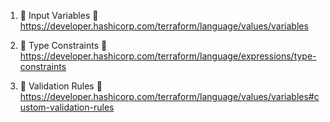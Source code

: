 1. 🔹 Input Variables
   🔗 https://developer.hashicorp.com/terraform/language/values/variables

2. 🔹 Type Constraints
   🔗 https://developer.hashicorp.com/terraform/language/expressions/type-constraints

3. 🔹 Validation Rules
   🔗 https://developer.hashicorp.com/terraform/language/values/variables#custom-validation-rules
